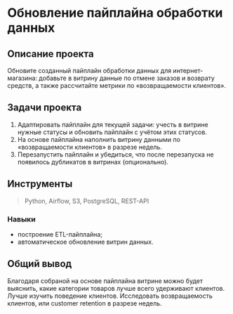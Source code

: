 # Обновление пайплайна обработки данных 

## Описание проекта
Обновите созданный пайплайн обработки данных для интернет-магазина: добавьте в витрину данные по отмене заказов и возврату средств, а также рассчитайте метрики по «возвращаемости клиентов».

## Задачи проекта
1. Адаптировать пайплайн для текущей задачи: учесть в витрине нужные статусы и обновить пайплайн с учётом этих статусов. 
2. На основе пайплайна наполнить витрину данными по «возвращаемости клиентов» в разрезе недель. 
3. Перезапустить пайплайн и убедиться, что после перезапуска не появилось дубликатов в витринах (опционально).
   
## Инструменты
> Python, Airflow, S3, PostgreSQL, REST-API
### Навыки
- построение ETL-пайплайна;
- автоматическое обновление витрин данных.

## Общий вывод
Благодаря собраной на основе пайплайна витрине можно будет выяснить, какие категории товаров лучше всего удерживают клиентов.
Лучше изучить поведение клиентов. Исследовать возвращаемость клиентов, или customer retention в разрезе недель. 
 
